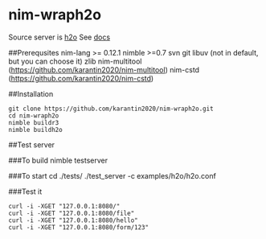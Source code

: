 nim-wraph2o
===

Source server is [h2o](https://github.com/h2o/h2o)
See [docs](https://h2o.examp1e.net)

##Prerequsites
	nim-lang >= 0.12.1
	nimble >=0.7
	svn
	git
	libuv (not in default, but you can choose it)
	zlib
	nim-multitool (https://github.com/karantin2020/nim-multitool)
	nim-cstd (https://github.com/karantin2020/nim-cstd)


##Installation

	git clone https://github.com/karantin2020/nim-wraph2o.git
	cd nim-wraph2o
	nimble buildr3
	nimble buildh2o


##Test server

###To build
	nimble testserver

###To start
	cd ./tests/
	./test_server -c examples/h2o/h2o.conf

###Test it

	curl -i -XGET "127.0.0.1:8080/"
	curl -i -XGET "127.0.0.1:8080/file"
	curl -i -XGET "127.0.0.1:8080/hello"
	curl -i -XGET "127.0.0.1:8080/form/123"

	